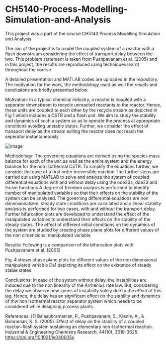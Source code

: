 # CH5140-Process-Modelling-Simulation-and-Analysis
This project was a part of the course CH5140 Process Modelling Simulation and Analysis

The aim of the project is to model the coupled system of a reactor with a flash downstream considering the effect of transport delay between the two. This problem statement is taken from Pushpavanam et al. (2005) and in this project, the results are reproduced using techniques learnt throughout the course

A detailed presentation and MATLAB codes are uploaded in the repository. The motivation for the work, the methodology used as well the results and conclusions are brielfy presented below.

Motivation:
In a typical chemical industry, a reactor is coupled with a seperator downstream to recycle unreacted reactants to the reactor. Hence, these units are coupled to each other by the recycle stream as depicted in Fig 1 which includes a CSTR and a flash unit. We aim to study the stability and dynamics of such a system so as to operate the process at appropriate conditions avoiding unstable states. Further, we consider the effect of transport delay as the stream exiting the reactor does not reach the seperator instantaneously

![image](https://github.com/user-attachments/assets/5c50d114-7b43-40ef-b51b-e7d7630f788e)

Methodology:
The governing equations are derived using the species mass balance for each of the unit as well as the entire system and the energy balance for the non isothermal CSTR. To simplify the equations further, we consider the case of a first order irreversible reaction
The further steps are carried out using MATLAB to solve and analyze the system of coupled differential equations with and without delay using the ode23s, dde23 and fsolve functions
A degree of freedom analysis is performed to identify number of manipulated variables so that their effects on the stability of the system can be analyzed.
The governing differential equations are non dimensionalized, steady state conditions are calculated and a linear stability analysis is performed for two cases, with and without the transport delay.
Further bifurcation plots are developed to understand the effect of the manipulated variables to understand their effects on the stability of the steady states.
The effect of different initial conditions on the dynamics of the system are studied by creating phase plane plots for different values of the non dimensional manipulated variable

Results:
Following is a comparison of the bifurcation plots with Pushpavanam et al. (2005)


Fig. 4 shows phase plane plots for different values of the non dimensional manipulated variable Da1 depicting its effect on the existence of steady stable states

Conclusions:
In case of the system without delay, the instabilities are induced due to the non linearity of the Arrhenius rate law. But, considering the delay we observe new zones of instability solely due to the effect of this lag.
Hence, the delay has an significant effect on the stability and dynamics of thw non isothermal reactor separator system which needs to be considered while designing process plants.


References:
[1] Balasubramanian, P., Pushpavanam, S., Kienle, A., & Balaraman, K. S. (2005). Effect of delay on the stability of a coupled reactor−flash system sustaining an elementary non-isothermal reaction. Industrial & Engineering Chemistry Research, 44(10), 3619-3625. https://doi.org/10.1021/ie040005v 

